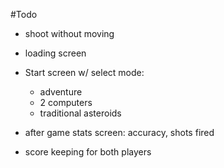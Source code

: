 #Todo
* shoot without moving

* loading screen
* Start screen w/ select mode: 
  - adventure
  - 2 computers
  - traditional asteroids
* after game stats screen: accuracy, shots fired
* score keeping for both players